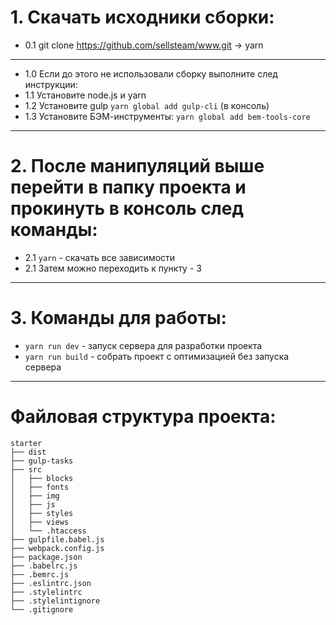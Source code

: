 # 1. Скачать исходники сборки:
* 0.1 git clone https://github.com/sellsteam/www.git -> yarn
----------------------------------------------------------------------------------------------------
* 1.0 Если до этого не использовали сборку выполните след инструкции:
* 1.1 Установите node.js и yarn
* 1.2 Установите gulp ```yarn global add gulp-cli``` (в консоль)
* 1.3 Установите БЭМ-инструменты: ```yarn global add bem-tools-core```
----------------------------------------------------------------------------------------------------
# 2. После манипуляций выше перейти в папку проекта и прокинуть в консоль след команды:
* 2.1 ``` yarn ``` - скачать все зависимости
* 2.1 Затем можно переходить к пункту - 3
----------------------------------------------------------------------------------------------------
# 3. Команды для работы:
* ```yarn run dev``` - запуск сервера для разработки проекта
* ```yarn run build``` - собрать проект с оптимизацией без запуска сервера
----------------------------------------------------------------------------------------------------
# Файловая структура проекта:
```
starter
├── dist
├── gulp-tasks
├── src
│   ├── blocks
│   ├── fonts
│   ├── img
│   ├── js
│   ├── styles
│   ├── views
│   └── .htaccess
├── gulpfile.babel.js
├── webpack.config.js
├── package.json
├── .babelrc.js
├── .bemrc.js
├── .eslintrc.json
├── .stylelintrc
├── .stylelintignore
└── .gitignore
```
